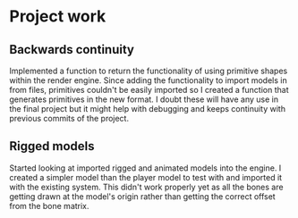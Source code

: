 # Project work
## Backwards continuity
Implemented a function to return the functionality of using primitive shapes within the render engine. Since adding the functionality to import models in from files, primitives couldn't be easily imported so I created a function that generates primitives in the new format. I doubt these will have any use in the final project but it might help with debugging and keeps continuity with previous commits of the project.

## Rigged models
Started looking at imported rigged and animated models into the engine. I created a simpler model than the player model to test with and imported it with the existing system. This didn't work properly yet as all the bones are getting drawn at the model's origin rather than getting the correct offset from the bone matrix.